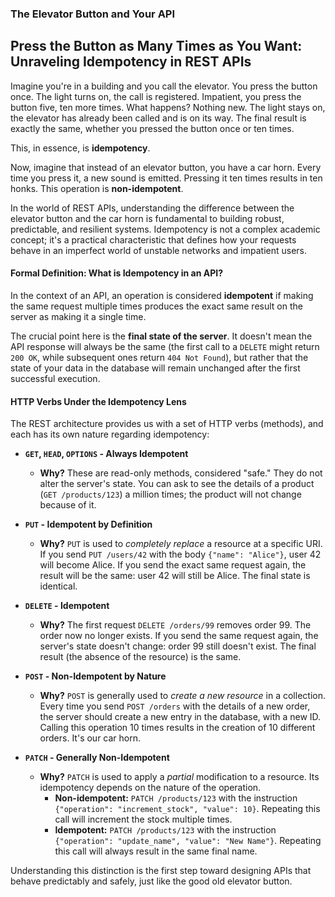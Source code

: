 ### **The Elevator Button and Your API**

## Press the Button as Many Times as You Want: Unraveling Idempotency in REST APIs

Imagine you're in a building and you call the elevator. You press the button once. The light turns on, the call is registered. Impatient, you press the button five, ten more times. What happens? Nothing new. The light stays on, the elevator has already been called and is on its way. The final result is exactly the same, whether you pressed the button once or ten times.

This, in essence, is **idempotency**.

Now, imagine that instead of an elevator button, you have a car horn. Every time you press it, a new sound is emitted. Pressing it ten times results in ten honks. This operation is **non-idempotent**.

In the world of REST APIs, understanding the difference between the elevator button and the car horn is fundamental to building robust, predictable, and resilient systems. Idempotency is not a complex academic concept; it's a practical characteristic that defines how your requests behave in an imperfect world of unstable networks and impatient users.

#### Formal Definition: What is Idempotency in an API?

In the context of an API, an operation is considered **idempotent** if making the same request multiple times produces the exact same result on the server as making it a single time.

The crucial point here is the **final state of the server**. It doesn't mean the API response will always be the same (the first call to a `DELETE` might return `200 OK`, while subsequent ones return `404 Not Found`), but rather that the state of your data in the database will remain unchanged after the first successful execution.

#### HTTP Verbs Under the Idempotency Lens

The REST architecture provides us with a set of HTTP verbs (methods), and each has its own nature regarding idempotency:

*   **`GET`, `HEAD`, `OPTIONS` - Always Idempotent**
    *   **Why?** These are read-only methods, considered "safe." They do not alter the server's state. You can ask to see the details of a product (`GET /products/123`) a million times; the product will not change because of it.

*   **`PUT` - Idempotent by Definition**
    *   **Why?** `PUT` is used to *completely replace* a resource at a specific URI. If you send `PUT /users/42` with the body `{"name": "Alice"}`, user 42 will become Alice. If you send the exact same request again, the result will be the same: user 42 will still be Alice. The final state is identical.

*   **`DELETE` - Idempotent**
    *   **Why?** The first request `DELETE /orders/99` removes order 99. The order now no longer exists. If you send the same request again, the server's state doesn't change: order 99 still doesn't exist. The final result (the absence of the resource) is the same.

*   **`POST` - Non-Idempotent by Nature**
    *   **Why?** `POST` is generally used to *create a new resource* in a collection. Every time you send `POST /orders` with the details of a new order, the server should create a new entry in the database, with a new ID. Calling this operation 10 times results in the creation of 10 different orders. It's our car horn.

*   **`PATCH` - Generally Non-Idempotent**
    *   **Why?** `PATCH` is used to apply a *partial* modification to a resource. Its idempotency depends on the nature of the operation.
        *   **Non-idempotent:** `PATCH /products/123` with the instruction `{"operation": "increment_stock", "value": 10}`. Repeating this call will increment the stock multiple times.
        *   **Idempotent:** `PATCH /products/123` with the instruction `{"operation": "update_name", "value": "New Name"}`. Repeating this call will always result in the same final name.

Understanding this distinction is the first step toward designing APIs that behave predictably and safely, just like the good old elevator button.
